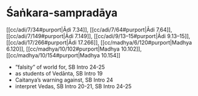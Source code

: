 # Śaṅkara-sampradāya

[[cc/adi/7/34#purport|Ādi 7.34]], [[cc/adi/7/64#purport|Ādi 7.64]], [[cc/adi/7/149#purport|Ādi 7.149]], [[cc/adi/9/13–15#purport|Ādi 9.13–15]], [[cc/adi/17/266#purport|Ādi 17.266]], [[cc/madhya/6/120#purport|Madhya 6.120]], [[cc/madhya/10/102#purport|Madhya 10.102]], [[cc/madhya/10/154#purport|Madhya 10.154]]

* ”falsity” of world for, SB Intro 24-25
* as students of Vedānta, SB Intro 19
* Caitanya’s warning against, SB Intro 24
* interpret Vedas, SB Intro 20-21, SB Intro 24-25
